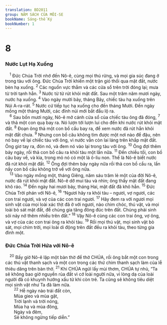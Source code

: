 ```yaml
---
translation: BD2011
group: NĂM SÁCH CỦA MÔI-SE
bookName: Sáng-thế Ký 
bookNumber: 1
---
```


<div class="title"><h1>8</h1><h3>Nước Lụt Hạ Xuống</h3></div>
<span class="verse sa_8_1"> <sup>1</sup> Ðức Chúa Trời nhớ đến Nô-ê, cùng mọi thú rừng, và mọi gia súc đang ở trong tàu với ông. Ðức Chúa Trời khiến một trận gió thổi qua mặt đất, nước bèn hạ xuống. </span>
<span class="verse sa_8_2"><sup>2</sup> Các nguồn vực thẳm và các cửa sổ trên trời đóng lại; mưa từ trời tạnh hẳn. </span>
<span class="verse sa_8_3"><sup>3</sup> Nước từ từ rút khỏi mặt đất. Sau một trăm năm mươi ngày, nước hạ xuống. </span>
<span class="verse sa_8_4"><sup>4</sup> Vào ngày mười bảy, tháng Bảy, chiếc tàu hạ xuống trên Núi A-ra-rát. </span>
<span class="verse sa_8_5"><sup>5</sup> Nước cứ tiếp tục hạ xuống cho đến tháng Mười. Ðến ngày mồng một tháng Mười, các đỉnh núi mới bắt đầu lộ ra. <br/></span>
<span class="verse sa_8_6"> <sup>6</sup> Sau bốn mươi ngày, Nô-ê mở cánh cửa sổ của chiếc tàu ông đã đóng, </span>
<span class="verse sa_8_7"><sup>7</sup> và thả một con quạ bay ra. Nó lượn tới lượn lui cho đến khi nước rút khỏi mặt đất. </span>
<span class="verse sa_8_8"><sup>8</sup> Ðoạn ông thả một con bồ cầu bay ra, để xem nước đã rút hẳn khỏi mặt đất chưa. </span>
<span class="verse sa_8_9"><sup>9</sup> Nhưng con bồ câu không tìm được một nơi nào để đậu, nên nó bay về lại chiếc tàu với ông, vì nước vẫn còn lai láng trên khắp mặt đất. Ông giơ tay ra, đón nó, và đem nó vào lại trong tàu với ông. </span>
<span class="verse sa_8_10"><sup>10</sup> Ông đợi thêm bảy ngày, rồi thả con bồ câu ra khỏi tàu một lần nữa. </span>
<span class="verse sa_8_11"><sup>11</sup> Ðến chiều tối, con bồ câu bay về, và kìa, trong mỏ nó có một lá ô-liu non. Thế là Nô-ê biết nước đã rút khỏi mặt đất. </span>
<span class="verse sa_8_12"><sup>12</sup> Ông đợi thêm bảy ngày nữa rồi thả con bồ cầu ra, lần nầy con bồ câu không trở về với ông nữa.<br/></span>
<span class="verse sa_8_13"> <sup>13</sup> Vào ngày mồng một, tháng Giêng, năm sáu trăm lẻ một của đời Nô-ê, nước đã rút khỏi mặt đất. Nô-ê dỡ mui tàu và nhìn; ông thấy mặt đất đang khô ráo. </span>
<span class="verse sa_8_14"><sup>14</sup> Ðến ngày hai mươi bảy, tháng Hai, mặt đất đã khô hẳn. </span>
<span class="verse sa_8_15"><sup>15</sup> Ðức Chúa Trời phán với Nô-ê, </span>
<span class="verse sa_8_16"><sup>16</sup> “Ngươi hãy ra khỏi tàu – ngươi, vợ ngươi, các con trai ngươi, và vợ của các con trai ngươi. </span>
<span class="verse sa_8_17"><sup>17</sup> Hãy đem ra với ngươi mọi sinh vật của mọi loài xác thịt đã ở với ngươi, nào chim chóc, thú vật, và mọi loài bò sát mặt đất, để chúng gia tăng đông đúc trên đất. Chúng phải sinh sôi nảy nở thêm nhiều trên đất.” </span>
<span class="verse sa_8_18"><sup>18</sup> Vậy Nô-ê cùng các con trai ông, vợ ông, và vợ của các con trai ông ra khỏi tàu. </span>
<span class="verse sa_8_19"><sup>19</sup> Rồi mọi thú vật, mọi sinh vật bò sát, mọi chim trời, mọi loài di động trên đất đều ra khỏi tàu, theo từng gia đình một.<br/></span>
<div class="title"><h3>Ðức Chúa Trời Hứa với Nô-ê</h3></div>
<span class="verse sa_8_20"> <sup>20</sup> Bấy giờ Nô-ê lập một bàn thờ để thờ CHÚA, rồi ông bắt một con trong các thú vật thanh sạch và một con trong các thứ chim thanh sạch làm của lễ thiêu dâng trên bàn thờ. </span>
<span class="verse sa_8_21"><sup>21</sup> Khi CHÚA ngửi lấy mùi thơm, CHÚA tự nhủ, “Ta sẽ không bao giờ nguyền rủa đất vì cớ loài người nữa, vì lòng dạ của loài người đã có khuynh hướng xấu từ khi còn trẻ. Ta cũng sẽ không tiêu diệt mọi sinh vật như Ta đã làm nữa.<br/></span>
<span class="verse sa_8_22">  <sup>22</sup> Hễ ngày nào trái đất còn,<br/>  Mùa gieo và mùa gặt,<br/>  Trời lạnh và trời nóng,<br/>  Mùa hạ và mùa đông, <br/>  Ngày và đêm,<br/>  Sẽ không ngừng tiếp diễn.”<br/></span>
